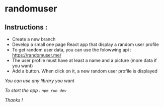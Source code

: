 # randomuser

## Instructions :
- Create a new branch
- Develop a small one page React app that display a random user profile
- To get random user data, you can use the folowwing api : https://randomuser.me/
- The user profile must have at least a name and a picture (more data if you want)
- Add a button. When click on it, a new random user profile is displayed

_You can use any library you want_

_To start the app :  `npm run dev`_

_Thanks !_
